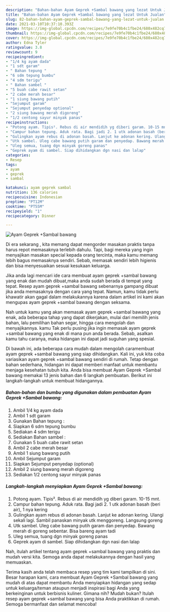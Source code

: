 ```yaml
---
description: "Bahan-bahan Ayam Geprek +Sambal bawang yang lezat Untuk Jualan"
title: "Bahan-bahan Ayam Geprek +Sambal bawang yang lezat Untuk Jualan"
slug: 82-bahan-bahan-ayam-geprek-sambal-bawang-yang-lezat-untuk-jualan
date: 2021-03-10T10:37:10.393Z
image: https://img-global.cpcdn.com/recipes/7e9fe70b4c1fbe24/680x482cq70/ayam-geprek-sambal-bawang-foto-resep-utama.jpg
thumbnail: https://img-global.cpcdn.com/recipes/7e9fe70b4c1fbe24/680x482cq70/ayam-geprek-sambal-bawang-foto-resep-utama.jpg
cover: https://img-global.cpcdn.com/recipes/7e9fe70b4c1fbe24/680x482cq70/ayam-geprek-sambal-bawang-foto-resep-utama.jpg
author: Edna Tyler
ratingvalue: 3.8
reviewcount: 9
recipeingredient:
- "1/4 kg ayam dada"
- "1 sdt garam"
- " Bahan tepung "
- "6 sdm tepung bumbu"
- "4 sdm terigu"
- " Bahan sambel "
- "5 buah cabe rawit setan"
- "2 cabe merah besar"
- "1 siung bawang putih"
- "Sejumput garam"
- "Sejumput penyedap optional"
- "2 siung bawang merah digoreng"
- "1/2 centong sayur minyak panas"
recipeinstructions:
- "Potong ayam. Tipis². Rebus di air mendidih yg diberi garam. 10-15 mnt."
- "Campur bahan tepung. Aduk rata. Bagi jadi 2. 1 utk adonan basah (beri air), 1 nya kering"
- "Gulingkan ayam rebus di adonan basah. Lanjut ke adonan kering. Ulangi sekali lagi. Sambil panaskan minyak utk menggoreng. Langsung goreng"
- "Utk sambel. Uleg cabe bawang putih garam dan penyedap. Bawang merah di goreng sebentar. Bisa bareng ayam tadi"
- "Uleg semua, tuang dgn minyak goreng panas"
- "Geprek ayam di sambel. Siap dihidangkan dgn nasi dan lalap"
categories:
- Resep
tags:
- ayam
- geprek
- sambal

katakunci: ayam geprek sambal 
nutrition: 136 calories
recipecuisine: Indonesian
preptime: "PT12M"
cooktime: "PT55M"
recipeyield: "1"
recipecategory: Dinner

---
```



![Ayam Geprek +Sambal bawang](https://img-global.cpcdn.com/recipes/7e9fe70b4c1fbe24/680x482cq70/ayam-geprek-sambal-bawang-foto-resep-utama.jpg)

Di era  sekarang , kita memang dapat mengorder masakan praktis tanpa harus repot memasaknya terlebih dahulu. Tapi, bagi mereka yang ingin menyajikan masakan special kepada orang tercinta, maka kamu memang lebih bagus memasaknya sendiri. Sebab, memasak sendiri lebih higienis dan bisa menyesuaikan sesuai kesukaan keluarga.

Jika anda lagi mencari ide cara membuat ayam geprek +sambal bawang yang enak dan mudah dibuat,maka anda sudah berada di tempat yang tepat. Resep ayam geprek +sambal bawang  sebenarnya gampang dibuat jika anda memasaknya dengan cara yang tepat. Namun, kamu tidak perlu khawatir akan gagal dalam melakukannya 
karena dalam artikel ini kami akan mengupas ayam geprek +sambal bawang dengan seksama.  



Nah untuk kamu yang akan memasak ayam geprek +sambal bawang yang enak, ada beberapa tahap yang dapat dikerjakan, mulai dari memilih jenis bahan, lalu pemilihan bahan segar, hingga cara mengolah dan menyajikannya. kamu Tak perlu pusing jika ingin memasak ayam geprek +sambal bawang yang enak di mana pun anda berada. Sebab, asalkan kamu  tahu caranya, maka hidangan ini dapat jadi suguhan yang spesial.

Di bawah ini, ada beberapa cara mudah dalam mengolah caramembuat ayam geprek +sambal bawang yang siap dihidangkan. Kali ini, yuk kita coba variasikan ayam geprek +sambal bawang sendiri di rumah. Tetap dengan bahan sederhana, hidangan ini dapat memberi manfaat untuk membantu menjaga kesehatan tubuh kita. Anda bisa membuat Ayam Geprek +Sambal bawang memakai 13 jenis bahan dan 6 langkah pembuatan. Berikut ini langkah-langkah untuk membuat hidangannya.

<!--inarticleads1-->

##### Bahan-bahan dan bumbu yang digunakan dalam pembuatan Ayam Geprek +Sambal bawang:

1. Ambil 1/4 kg ayam dada
1. Ambil 1 sdt garam
1. Gunakan  Bahan tepung :
1. Siapkan 6 sdm tepung bumbu
1. Sediakan 4 sdm terigu
1. Sediakan  Bahan sambel :
1. Gunakan 5 buah cabe rawit setan
1. Ambil 2 cabe merah besar
1. Ambil 1 siung bawang putih
1. Ambil Sejumput garam
1. Siapkan Sejumput penyedap (optional)
1. Ambil 2 siung bawang merah digoreng
1. Sediakan 1/2 centong sayur minyak panas




<!--inarticleads2-->

##### Langkah-langkah menyiapkan Ayam Geprek +Sambal bawang:

1. Potong ayam. Tipis². Rebus di air mendidih yg diberi garam. 10-15 mnt.
1. Campur bahan tepung. Aduk rata. Bagi jadi 2. 1 utk adonan basah (beri air), 1 nya kering
1. Gulingkan ayam rebus di adonan basah. Lanjut ke adonan kering. Ulangi sekali lagi. Sambil panaskan minyak utk menggoreng. Langsung goreng
1. Utk sambel. Uleg cabe bawang putih garam dan penyedap. Bawang merah di goreng sebentar. Bisa bareng ayam tadi
1. Uleg semua, tuang dgn minyak goreng panas
1. Geprek ayam di sambel. Siap dihidangkan dgn nasi dan lalap




Nah, itulah artikel tentang  ayam geprek +sambal bawang  yang praktis dan mudah versi kita. Semoga anda dapat melakukannya dengan hasil yang memuaskan. 

Terima kasih anda telah membaca resep yang tim kami tampilkan di sini. Besar harapan kami, cara membuat  Ayam Geprek +Sambal bawang yang mudah di atas dapat membantu Anda menyiapkan hidangan yang sedap untuk keluarga/teman ataupun menjadi inspirasi bagi Anda yang berkeinginan untuk berbisnis kuliner. Gimana nih? Mudah bukan? Itulah resep ayam geprek +sambal bawang yang bisa Anda praktikkan di rumah. Semoga bermanfaat dan selamat mencoba!

